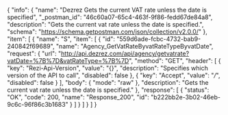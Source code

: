 {
  "info": {
    "name": "Dezrez Gets the current VAT rate unless the date is specified",
    "_postman_id": "46c60a07-65c4-463f-9f86-fedd67de84a8",
    "description": "Gets the current vat rate unless the date is specified.",
    "schema": "https://schema.getpostman.com/json/collection/v2.0.0/"
  },
  "item": [
    {
      "name": "S",
      "item": [
        {
          "id": "559d6ade-fcbc-4732-bab9-240842f69689",
          "name": "Agency_GetVatRateByvatRateTypeByvatDate",
          "request": {
            "url": "http://api.dezrez.com/api/agency/getvatrate?vatDate=%7B%7D&vatRateType=%7B%7D",
            "method": "GET",
            "header": [
              {
                "key": "Rezi-Api-Version",
                "value": "{}",
                "description": "Specifies which version of the API to call",
                "disabled": false
              },
              {
                "key": "Accept",
                "value": "*/*",
                "disabled": false
              }
            ],
            "body": {
              "mode": "raw"
            },
            "description": "Gets the current vat rate unless the date is specified."
          },
          "response": [
            {
              "status": "OK",
              "code": 200,
              "name": "Response_200",
              "id": "b222bb2e-3b02-46eb-9c6c-96f86c3b1683"
            }
          ]
        }
      ]
    }
  ]
}